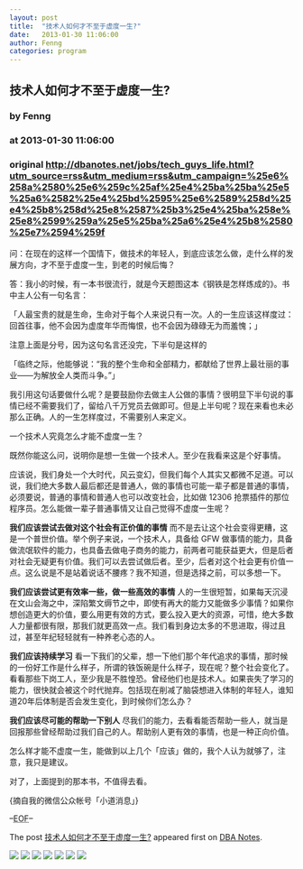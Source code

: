 ```yaml
---
layout: post
title:  "技术人如何才不至于虚度一生?"
date:   2013-01-30 11:06:00
author: Fenng
categories: program
---
```


## 技术人如何才不至于虚度一生?
### by Fenng
### at 2013-01-30 11:06:00
### original <http://dbanotes.net/jobs/tech_guys_life.html?utm_source=rss&utm_medium=rss&utm_campaign=%25e6%258a%2580%25e6%259c%25af%25e4%25ba%25ba%25e5%25a6%2582%25e4%25bd%2595%25e6%2589%258d%25e4%25b8%258d%25e8%2587%25b3%25e4%25ba%258e%25e8%2599%259a%25e5%25ba%25a6%25e4%25b8%2580%25e7%2594%259f>

<p>问：在现在的这样一个国情下，做技术的年轻人，到底应该怎么做，走什么样的发展方向，才不至于虚度一生，到老的时候后悔？</p>
<p>答：我小的时候，有一本书很流行，就是今天题图这本《钢铁是怎样炼成的》。书中主人公有一句名言：</p>
<p>「人最宝贵的就是生命，生命对于每个人来说只有一次。人的一生应该这样度过：回首往事，他不会因为虚度年华而悔恨，也不会因为碌碌无为而羞愧；」</p>
<p>注意上面是分号，因为这句名言还没完，下半句是这样的</p>
<p>「临终之际，他能够说：“我的整个生命和全部精力，都献给了世界上最壮丽的事业——为解放全人类而斗争。”」</p>
<p>我引用这句话要做什么呢？是要鼓励你去做主人公做的事情？很明显下半句说的事情已经不需要我们了，留给八千万党员去做即可。但是上半句呢？现在来看也未必那么正确。人的一生怎样度过，不需要别人来定义。</p>
<p>一个技术人究竟怎么才能不虚度一生？</p>
<p>既然你能这么问，说明你是想一生做一个技术人。至少在我看来这是个好事情。</p>
<p>应该说，我们身处一个大时代，风云变幻，但我们每个人其实又都微不足道。可以说，我们绝大多数人最后都还是普通人，做的事情也可能一辈子都是普通的事情，必须要说，普通的事情和普通人也可以改变社会，比如做 12306 抢票插件的那位程序员。怎么能做一辈子普通事情又让自己觉得不虚度一生呢？</p>
<p><strong>我们应该尝试去做对这个社会有正价值的事情</strong> 而不是去让这个社会变得更糟，这是一个普世价值。举个例子来说，一个技术人，具备给 GFW 做事情的能力，具备做流氓软件的能力，也具备去做电子商务的能力，前两者可能获益更大，但是后者对社会无疑更有价值。我们可以去尝试做后者。至少，后者对这个社会更有价值一点。这么说是不是站着说话不腰疼？我不知道，但是选择之前，可以多想一下。</p>
<p><strong>我们应该尝试更有效率一些，做一些高效的事情</strong> 人的一生很短暂，如果每天沉浸在文山会海之中，深陷繁文缛节之中，即使有再大的能力又能做多少事情？如果你想创造更大的价值，要么用更有效的方式，要么投入更大的资源，可惜，绝大多数人力量都很有限，那我们就更高效一点。我们看到身边太多的不思进取，得过且过，甚至年纪轻轻就有一种养老心态的人。</p>
<p><strong>我们应该持续学习</strong> 看一下我们的父辈，想一下他们那个年代追求的事情，那时候的一份好工作是什么样子，所谓的铁饭碗是什么样子，现在呢？整个社会变化了。看看那些下岗工人，至少我是不胜惶恐。曾经他们也是技术人。如果丧失了学习的能力，很快就会被这个时代抛弃。包括现在削减了脑袋想进入体制的年轻人，谁知道20年后体制是否会发生变化，到时候你们怎么办？</p>
<p><strong>我们应该尽可能的帮助一下别人</strong> 尽我们的能力，去看看能否帮助一些人，就当是回报那些曾经帮助过我们自己的人。帮助别人更有效的事情，也是一种正向价值。</p>
<p>怎么样才能不虚度一生，能做到以上几个「应该」做的，我个人认为就够了，注意，我只是建议。</p>
<p>对了，上面提到的那本书，不值得去看。</p>
<p>{摘自我的微信公众帐号「小道消息」}</p>
<p>–<abbr title="End of file">EOF</abbr>–</p>
<p>The post <a href="http://dbanotes.net/jobs/tech_guys_life.html">技术人如何才不至于虚度一生?</a> appeared first on <a href="http://dbanotes.net">DBA Notes</a>.</p><div>
<a href="http://feeds.feedburner.com/~ff/webarch?a=mKwMV8pVxes:dVbripO223I:yIl2AUoC8zA"><img src="http://feeds.feedburner.com/~ff/webarch?d=yIl2AUoC8zA" border="0"></a> <a href="http://feeds.feedburner.com/~ff/webarch?a=mKwMV8pVxes:dVbripO223I:qj6IDK7rITs"><img src="http://feeds.feedburner.com/~ff/webarch?d=qj6IDK7rITs" border="0"></a> <a href="http://feeds.feedburner.com/~ff/webarch?a=mKwMV8pVxes:dVbripO223I:F7zBnMyn0Lo"><img src="http://feeds.feedburner.com/~ff/webarch?i=mKwMV8pVxes:dVbripO223I:F7zBnMyn0Lo" border="0"></a> <a href="http://feeds.feedburner.com/~ff/webarch?a=mKwMV8pVxes:dVbripO223I:V_sGLiPBpWU"><img src="http://feeds.feedburner.com/~ff/webarch?i=mKwMV8pVxes:dVbripO223I:V_sGLiPBpWU" border="0"></a> <a href="http://feeds.feedburner.com/~ff/webarch?a=mKwMV8pVxes:dVbripO223I:mqyYa2mfVbY"><img src="http://feeds.feedburner.com/~ff/webarch?d=mqyYa2mfVbY" border="0"></a> <a href="http://feeds.feedburner.com/~ff/webarch?a=mKwMV8pVxes:dVbripO223I:I9og5sOYxJI"><img src="http://feeds.feedburner.com/~ff/webarch?d=I9og5sOYxJI" border="0"></a> <a href="http://feeds.feedburner.com/~ff/webarch?a=mKwMV8pVxes:dVbripO223I:bcOpcFrp8Mo"><img src="http://feeds.feedburner.com/~ff/webarch?d=bcOpcFrp8Mo" border="0"></a>
</div>
